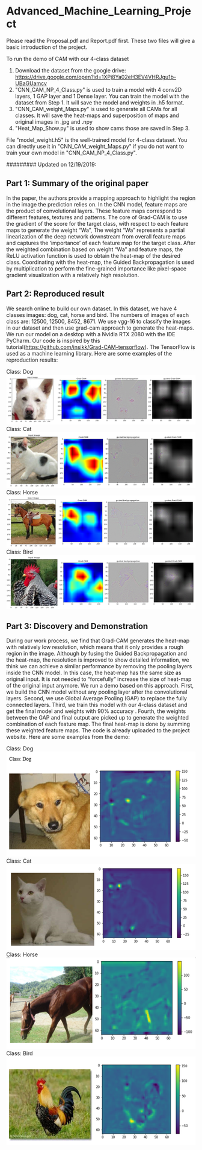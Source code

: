 # Advanced_Machine_Learning_Project

Please read the Proposal.pdf and Report.pdf first. These two files will give a basic introduction of the project. 

To run the demo of CAM with our 4-class dataset

1. Download the dataset from the google drive: https://drive.google.com/open?id=1XPj8Ya02eH3EV4VHRJgu1b-UBaGUamcv
2. "CNN_CAM_NP_4_Class.py" is used to train a model with 4 conv2D layers, 1 GAP layer and 1 Dense layer. You can train the model with the dataset from Step 1. It will save the model and weights in .h5 format.
3. "CNN_CAM_weight_Maps.py" is used to generate all CAMs for all classes. It will save the heat-maps and superposition of maps and original images in .jpg and .npy
4. "Heat_Map_Show.py" is used to show cams those are saved in Step 3.

File "model_weight.h5" is the well-trained model for 4-class dataset. You can directly use it in "CNN_CAM_weight_Maps.py" if you do not want to train your own model in "CNN_CAM_NP_4_Class.py".

#########
Updated on 12/19/2019:
## Part 1: Summary of the original paper
In the paper, the authors provide a mapping approach to highlight the region in the image the prediction relies on. In the CNN model, feature maps are the product of convolutional layers. These feature maps correspond to different features, textures and patterns. The core of Grad-CAM is to use the gradient of the score for the target class, with respect to each feature maps to generate the weight “Wa”, The weight “Wa” represents a partial linearization of the deep network downstream from overall feature maps and captures the ‘importance’ of each feature map for the target class. After the weighted combination based on weight “Wa” and feature maps, the ReLU activation function is used to obtain the heat-map of the desired class. Coordinating with the heat-map, the Guided Backpropagation is used by multiplication to perform the fine-grained importance like pixel-space gradient visualization with a relatively high resolution. 

## Part 2: Reproduced result
We search online to build our own dataset. In this dataset, we have 4 classes images: dog, cat, horse and bird. The numbers of images of each class are: 12500, 12500, 8452, 8671. We use vgg-16 to classify the images in our dataset and then use grad-cam approach to generate the heat-maps. We run our model on a desktop with a Nvidia RTX 2080 with the IDE PyCharm. Our code is inspired by this tutorial(https://github.com/insikk/Grad-CAM-tensorflow). The TensorFlow is used as a machine learning library.  Here are some examples of the reproduction results:

Class: Dog
![Reproduced_Dog](/images/reproduce_dog.png)
Class: Cat
![Reproduced_Cat](/images/reproduce_cat.png) 
Class: Horse
![Reproduced_Horse](/images/reproduce_horse.png) 
Class: Bird
![Reproduced_Bird](/images/reproduce_bird.png) 


## Part 3: Discovery and Demonstration
During our work process, we find that Grad-CAM generates the heat-map with relatively low resolution, which means that it only provides a rough region in the image. Although by fusing the Guided Backpropagation and the heat-map, the resolution is improved to show detailed information, we think we can achieve a similar performance by removing the pooling layers inside the CNN model. In this case, the heat-map has the same size as original input. It is not needed to “forcefully” increase the size of heat-map of the original input anymore. We run a demo based on this approach. First, we build the CNN model without any pooling layer after the convolutional layers. Second, we use Global Average Pooling (GAP) to replace the fully connected layers. Third, we train this model with our 4-class dataset and get the final model and weights with 90%  accuracy . Fourth, the weights between the GAP and final output are picked up to generate the weighted combination of each feature map. The final heat-map is done by summing these weighted feature maps. The code is already uploaded to the project website. Here are some examples from the demo:

Class: Dog
![Gap_Dog](/images/gap_dog.PNG)
Class: Cat
![Gap_Dog](/images/gap_cat.PNG)
Class: Horse
![Gap_Dog](/images/gap_horse.PNG)
Class: Bird
![Gap_Dog](/images/gap_bird.PNG)



















